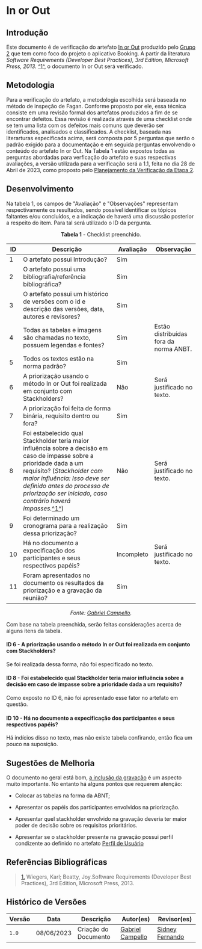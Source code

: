 # In or Out

## Introdução

Este documento é de verificação do artefato [In or Out](https://requisitos-de-software.github.io/2023.1-Booking/elicitacao/inOrOut/) produzido pelo [Grupo 2](https://requisitos-de-software.github.io/2023.1-Booking/) que tem como foco do projeto o aplicativo Booking. A partir da literatura _Software Requirements (Developer Best Practices), 3rd Edition, Microsoft Press, 2013._ <a id="FTF1" href="#FTF1Ref">^1^</a>, o documento In or Out será verificado.

## Metodologia

Para a verificação do artefato, a metodologia escolhida será baseada no método de inspeção de Fagan. Conforme proposto por ele, essa técnica consiste em uma revisão formal dos artefatos produzidos a fim de se encontrar defeitos. Essa revisão é realizada através de uma checklist onde se tem uma lista com os defeitos mais comuns que deverão ser identificados, analisados e classificados. A checklist, baseada nas literarturas especificada acima, será composta por 5 perguntas que serão o padrão exigido para a documentação e em seguida perguntas envolvendo o conteúdo do artefato In or Out. Na Tabela 1 estão expostos todas as perguntas abordadas para verficação do artefato e suas respectivas avaliações, a versão utilizada para a verificação será a 1.1, feita no dia 28 de Abril de 2023, como proposto pelo [Planejamento da Verificação da Etapa 2](../planejamento-verificacao-e2-grupo2).

## Desenvolvimento

Na tabela 1, os campos de "Avaliação" e "Observações" representam respectivamente os resultados, sendo possível identificar os tópicos faltantes e/ou concluídos, e a indicação de haverá uma discussão posterior a respeito do item. Para tal será utilizado o ID da pergunta.

<center>

**Tabela 1** - Checklist preenchido.

| ID  | Descrição                                                                                              | Avaliação | Observação |
| --- | ------------------------------------------------------------------------------------------------------ | --------- | --------- |
| 1   | O artefato possui Introdução?                                                                          |    Sim       |     |
| 2   | O artefato possui uma bibliografia/referência bibliográfica?                                           |    Sim       |   |
| 3   | O artefato possui um histórico de versões com o id e descrição das versões, data, autores e revisores? |     Sim      |  |
| 4   | Todas as tabelas e imagens são chamadas no texto, possuem legendas e fontes?                           |     Sim      | Estão distribuídas fora da norma ANBT. |
| 5   | Todos os textos estão na norma padrão?                                                                |    Sim       | 
| 6  |      A priorização usando o método In or Out foi realizada em conjunto com Stackholders?                 |    Não       | Será justificado no texto.|
| 7  |      A priorização foi feita de forma binária, requisito dentro ou fora?     |     Sim      |
| 8  |      Foi estabelecido qual Stackholder teria maior influência sobre a decisão em caso de impasse sobre a prioridade dada a um requisito? (_Stackholder com maior influência: Isso deve ser definido antes do processo de priorização ser iniciado, caso contrário haverá impasses._<a id="FTF1" href="#FTF1Ref">^1^</a>)                |     Não      | Será justificado no texto.|
| 9 | Foi determinado um cronograma para a realização dessa priorização? |  Sim  |
| 10 | Há no documento a expecificação dos participantes e seus respectivos papéis?  | Incompleto |Será justificado no texto.|
| 11 | Foram apresentados no documento os resultados da priorização e a gravação da reunião?  |  Sim |

_Fonte: [Gabriel Campello](https://github.com/g16c)._

</center>

Com base na tabela preenchida, serão feitas considerações acerca de alguns itens da tabela.

#### ID 6 - A priorização usando o método In or Out foi realizada em conjunto com Stackholders?

Se foi realizada dessa forma, não foi especificado no texto. 

#### ID 8 - Foi estabelecido qual Stackholder teria maior influência sobre a decisão em caso de impasse sobre a prioridade dada a um requisito? 

Como exposto no ID 6, não foi apresentado esse fator no artefato em questão.

#### ID 10 - Há no documento a expecificação dos participantes e seus respectivos papéis? 

Há indícios disso no texto, mas não existe tabela confirando, então fica um pouco na suposição.

## Sugestões de Melhoria

O documento no geral está bom, [a inclusão da gravação](https://requisitos-de-software.github.io/2023.1-Booking/elicitacao/inOrOut/#video-da-entrevista) é um aspecto muito importante. No entanto há alguns pontos que requerem atenção:

- Colocar as tabelas na forma da ABNT;

- Apresentar os papéis dos participantes envolvidos na priorização. 

- Apresentar quel stackholder envolvido na gravação deveria ter maior poder de decisão sobre os requisitos prioritários.

- Apresentar se o stackholder presente na gravação possui perfil condizente ao definido no artefato [Perfil de Usuário](https://requisitos-de-software.github.io/2023.1-Booking/elicitacao/perfilDeUsuario/)

## Referências Bibliográficas

> <a id="FTF1Ref" href="#FTF1">1.</a> Wiegers, Karl; Beatty, Joy.Software Requirements (Developer Best Practices), 3rd Edition, Microsoft Press, 2013.

## Histórico de Versões

Versão  | Data | Descrição | Autor(es) | Revisor(es)
-------- | ------ | ------ | ---------- | ----------
`1.0` | 08/06/2023 | Criação do Documento | [Gabriel Campello](https://github.com/g16c) | [Sidney Fernando](https://github.com/nando3d3)